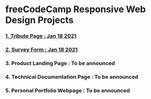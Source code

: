 # freeCodeCamp Responsive Web Design Projects

### [1. Tribute Page : Jan 18 2021](https://codepen.io/vasudeveloper001/full/RwGvxXJ)

### [2. Survey Form : Jan 18 2021](https://codepen.io/vasudeveloper001/full/vYXbaJE)

### 3. Product Landing Page : To be announced

### 4. Technical Documentation Page : To be announced

### 5. Personal Portfolio Webpage : To be announced
